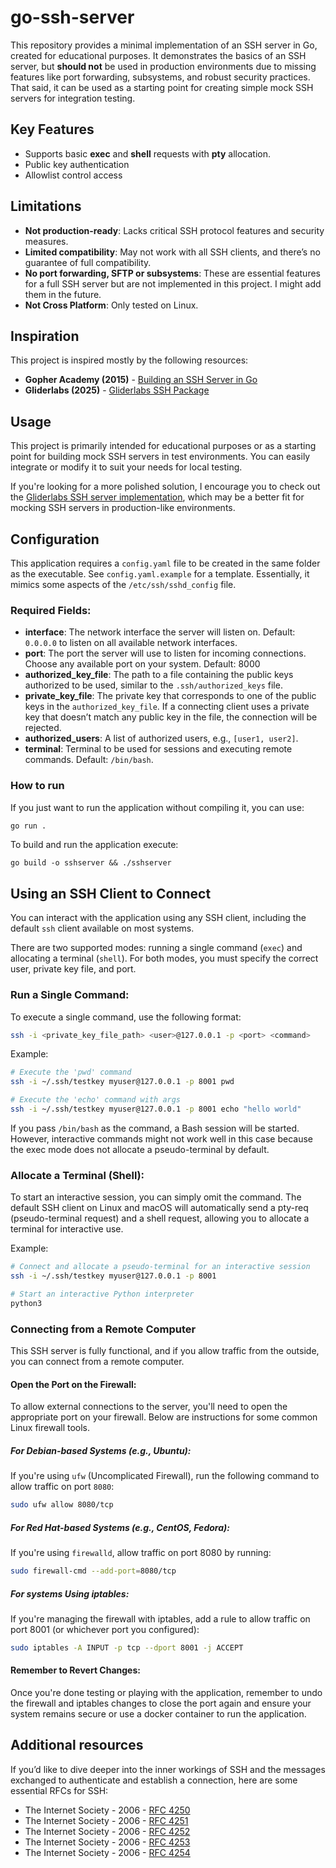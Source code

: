 # go-ssh-server

This repository provides a minimal implementation of an SSH server in Go, created for educational purposes. It demonstrates the basics of an SSH server, but **should not** be used in production environments due to missing features like port forwarding, subsystems, and robust security practices. That said, it can be used as a starting point for creating simple mock SSH servers for integration testing.

## Key Features
- Supports basic **exec** and **shell** requests with **pty** allocation.
- Public key authentication
- Allowlist control access

## Limitations
- **Not production-ready**: Lacks critical SSH protocol features and security measures.
- **Limited compatibility**: May not work with all SSH clients, and there’s no guarantee of full compatibility.
- **No port forwarding, SFTP or subsystems**: These are essential features for a full SSH server but are not implemented in this project. I might add them in the future.
- **Not Cross Platform**: Only tested on Linux.

## Inspiration
This project is inspired mostly by the following resources:
- **Gopher Academy (2015)** - [Building an SSH Server in Go](https://blog.gopheracademy.com/advent-2015/ssh-server-in-go/)
- **Gliderlabs (2025)** - [Gliderlabs SSH Package](https://github.com/gliderlabs/ssh)

## Usage

This project is primarily intended for educational purposes or as a starting point for building mock SSH servers in test environments. You can easily integrate or modify it to suit your needs for local testing. 

If you're looking for a more polished solution, I encourage you to check out the [Gliderlabs SSH server implementation](https://github.com/gliderlabs/ssh), which may be a better fit for mocking SSH servers in production-like environments.


## Configuration

This application requires a `config.yaml` file to be created in the same folder as the executable. See `config.yaml.example` for a template. Essentially, it mimics some aspects of the `/etc/ssh/sshd_config` file.

### Required Fields:
- **interface**: The network interface the server will listen on. Default: `0.0.0.0` to listen on all available network interfaces.
- **port**: The port the server will use to listen for incoming connections. Choose any available port on your system. Default: 8000
- **authorized_key_file**: The path to a file containing the public keys authorized to be used, similar to the `.ssh/authorized_keys` file.
- **private_key_file**: The private key that corresponds to one of the public keys in the `authorized_key_file`. If a connecting client uses a private key that doesn’t match any public key in the file, the connection will be rejected.
- **authorized_users**: A list of authorized users, e.g., `[user1, user2]`.
- **terminal**: Terminal to be used for sessions and executing remote commands. Default: `/bin/bash`.

### How to run

If you just want to run the application without compiling it, you can use:

```bash
go run .
```

To build and run the application execute:
```
go build -o sshserver && ./sshserver
```

## Using an SSH Client to Connect

You can interact with the application using any SSH client, including the default `ssh` client available on most systems.

There are two supported modes: running a single command (`exec`) and allocating a terminal (`shell`). For both modes, you must specify the correct user, private key file, and port.

### Run a Single Command:
To execute a single command, use the following format:

```bash
ssh -i <private_key_file_path> <user>@127.0.0.1 -p <port> <command>
```

Example:
```bash
# Execute the 'pwd' command
ssh -i ~/.ssh/testkey myuser@127.0.0.1 -p 8001 pwd

# Execute the 'echo' command with args
ssh -i ~/.ssh/testkey myuser@127.0.0.1 -p 8001 echo "hello world"
```

If you pass `/bin/bash` as the command, a Bash session will be started. However, interactive commands might not work well in this case because the exec mode does not allocate a pseudo-terminal by default.

### Allocate a Terminal (Shell):

To start an interactive session, you can simply omit the command. The default SSH client on Linux and macOS will automatically send a pty-req (pseudo-terminal request) and a shell request, allowing you to allocate a terminal for interactive use.

Example:
```bash
# Connect and allocate a pseudo-terminal for an interactive session
ssh -i ~/.ssh/testkey myuser@127.0.0.1 -p 8001

# Start an interactive Python interpreter
python3
```

### Connecting from a Remote Computer

This SSH server is fully functional, and if you allow traffic from the outside, you can connect from a remote computer.

#### Open the Port on the Firewall:
To allow external connections to the server, you'll need to open the appropriate port on your firewall. Below are instructions for some common Linux firewall tools.

##### For Debian-based Systems (e.g., Ubuntu):
If you're using `ufw` (Uncomplicated Firewall), run the following command to allow traffic on port `8080`:

```bash
sudo ufw allow 8080/tcp
```
##### For Red Hat-based Systems (e.g., CentOS, Fedora):

If you're using `firewalld`, allow traffic on port 8080 by running:
```bash
sudo firewall-cmd --add-port=8080/tcp
```

##### For systems Using iptables:

If you're managing the firewall with iptables, add a rule to allow traffic on port 8001 (or whichever port you configured):
```bash
sudo iptables -A INPUT -p tcp --dport 8001 -j ACCEPT
```
#### Remember to Revert Changes:

Once you're done testing or playing with the application, remember to undo the firewall and iptables changes to close the port again and ensure your system remains secure or use a docker container to run the application.


## Additional resources 

If you’d like to dive deeper into the inner workings of SSH and the messages exchanged to authenticate and establish a connection, here are some essential RFCs for SSH:
- The Internet Society - 2006 - [RFC 4250](https://www.rfc-editor.org/rfc/rfc4250)
- The Internet Society - 2006 - [RFC 4251](https://www.rfc-editor.org/rfc/rfc4251)
- The Internet Society - 2006 - [RFC 4252](https://www.rfc-editor.org/rfc/rfc4252)
- The Internet Society - 2006 - [RFC 4253](https://www.rfc-editor.org/rfc/rfc4253)
- The Internet Society - 2006 - [RFC 4254](https://www.rfc-editor.org/rfc/rfc4254)